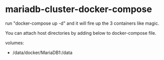 # mariadb-cluster-docker-compose

run "docker-compose up -d" and it will fire up the 3 containers like magic.

You can attach host directories by adding below to docker-compose file.

volumes:
- /data/docker/MariaDB1:/data
